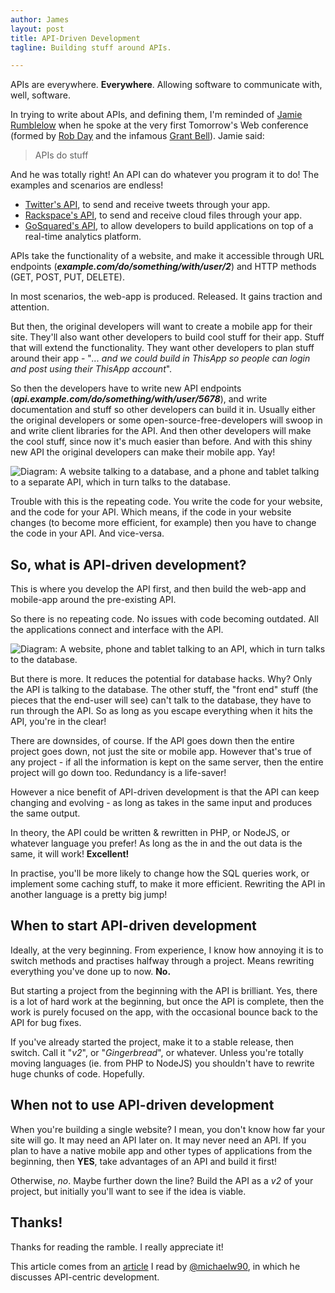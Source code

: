 ```yaml
---
author: James
layout: post
title: API-Driven Development
tagline: Building stuff around APIs.

---
```


APIs are everywhere. **Everywhere**. Allowing software to communicate with, well, software.

In trying to write about APIs, and defining them, I'm reminded of [Jamie Rumblelow](https://twitter.com/jamierumbelow) when he spoke at the very first Tomorrow's Web conference (formed by [Rob Day](https://twitter.com/robday) and the infamous [Grant Bell](https://twitter.com/grantbell)). Jamie said:

> APIs do stuff

And he was totally right! An API can do whatever you program it to do! The examples and scenarios are endless!

* [Twitter's API](https://dev.twitter.com/), to send and receive tweets through your app.
* [Rackspace's API](http://docs.rackspace.com/api/), to send and receive cloud files through your app.
* [GoSquared's API](https://www.gosquared.com/developer/), to allow developers to build applications on top of a real-time analytics platform.

APIs take the functionality of a website, and make it accessible through URL endpoints (***example.com/do/something/with/user/2***) and HTTP methods (GET, POST, PUT, DELETE).

In most scenarios, the web-app is produced. Released. It gains traction and attention.

But then, the original developers will want to create a mobile app for their site. They'll also want other developers to build cool stuff for their app. Stuff that will extend the functionality. They want other developers to plan stuff around their app - "*... and we could build in ThisApp so people can login and post using their ThisApp account*".

So then the developers have to write new API endpoints (***api.example.com/do/something/with/user/5678***), and write documentation and stuff so other developers can build it in. Usually either the original developers or some open-source-free-developers will swoop in and write client libraries for the API. And then other developers will make the cool stuff, since now it's much easier than before. And with this shiny new API the original developers can make their mobile app. Yay!

![Diagram: A website talking to a database, and a phone and tablet talking to a separate API, which in turn talks to the database.](https://s3-eu-west-1.amazonaws.com/static.withportals.com/code-images/26830577016_1.jpg)

Trouble with this is the repeating code. You write the code for your website, and the code for your API. Which means, if the code in your website changes (to become more efficient, for example) then you have to change the code in your API. And vice-versa.

## So, what is API-driven development?

This is where you develop the API first, and then build the web-app and mobile-app around the pre-existing API.

So there is no repeating code. No issues with code becoming outdated. All the applications connect and interface with the API.

![Diagram: A website, phone and tablet talking to an API, which in turn talks to the database.](https://s3-eu-west-1.amazonaws.com/static.withportals.com/code-images/26830577016_2.jpg)

But there is more. It reduces the potential for database hacks. Why? Only the API is talking to the database. The other stuff, the "front end" stuff (the pieces that the end-user will see) can't talk to the database, they have to run through the API. So as long as you escape everything when it hits the API, you're in the clear!

There are downsides, of course. If the API goes down then the entire project goes down, not just the site or mobile app. However that's true of any project - if all the information is kept on the same server, then the entire project will go down too. Redundancy is a life-saver!

However a nice benefit of API-driven development is that the API can keep changing and evolving - as long as takes in the same input and produces the same output.

In theory, the API could be written & rewritten in PHP, or NodeJS, or whatever language you prefer! As long as the in and the out data is the same, it will work! **Excellent!**

In practise, you'll be more likely to change how the SQL queries work, or implement some caching stuff, to make it more efficient. Rewriting the API in another language is a pretty big jump!

## When to start API-driven development

Ideally, at the very beginning. From experience, I know how annoying it is to switch methods and practises halfway through a project. Means rewriting everything you've done up to now. **No.**

But starting a project from the beginning with the API is brilliant. Yes, there is a lot of hard work at the beginning, but once the API is complete, then the work is purely focused on the app, with the occasional bounce back to the API for bug fixes.

If you've already started the project, make it to a stable release, then switch. Call it "*v2*", or "*Gingerbread*", or whatever. Unless you're totally moving languages (ie. from PHP to NodeJS) you shouldn't have to rewrite huge chunks of code. Hopefully.

## When not to use API-driven development

When you're building a single website? I mean, you don't know how far your site will go. It may need an API later on. It may never need an API. If you plan to have a native mobile app and other types of applications from the beginning, then **YES**, take advantages of an API and build it first!

Otherwise, *no*. Maybe further down the line? Build the API as a *v2* of your project, but initially you'll want to see if the idea is viable.

## Thanks!

Thanks for reading the ramble. I really appreciate it!

This article comes from an [article](http://michaelwright.me/api-centric-development) I read by [@michaelw90](http://twitter.com/michaelw90), in which he discusses API-centric development.